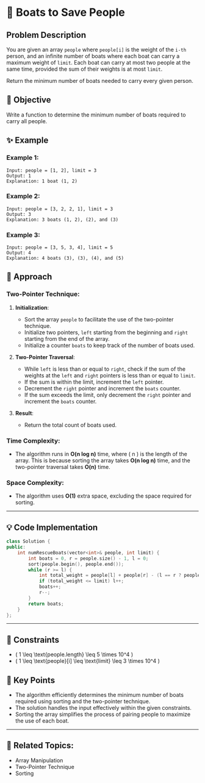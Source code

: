 # 🚤 **Boats to Save People**

## Problem Description

You are given an array `people` where `people[i]` is the weight of the `i-th` person, and an infinite number of boats where each boat can carry a maximum weight of `limit`. Each boat can carry at most two people at the same time, provided the sum of their weights is at most `limit`.

Return the minimum number of boats needed to carry every given person.

## 🎯 **Objective**

Write a function to determine the minimum number of boats required to carry all people.

## ✨ **Example**

### Example 1:
```plaintext
Input: people = [1, 2], limit = 3
Output: 1
Explanation: 1 boat (1, 2)
```

### Example 2:
```plaintext
Input: people = [3, 2, 2, 1], limit = 3
Output: 3
Explanation: 3 boats (1, 2), (2), and (3)
```

### Example 3:
```plaintext
Input: people = [3, 5, 3, 4], limit = 5
Output: 4
Explanation: 4 boats (3), (3), (4), and (5)
```

## 🚀 **Approach**

### **Two-Pointer Technique**:

1. **Initialization**:
   - Sort the array `people` to facilitate the use of the two-pointer technique.
   - Initialize two pointers, `left` starting from the beginning and `right` starting from the end of the array.
   - Initialize a counter `boats` to keep track of the number of boats used.

2. **Two-Pointer Traversal**:
   - While `left` is less than or equal to `right`, check if the sum of the weights at the `left` and `right` pointers is less than or equal to `limit`.
   - If the sum is within the limit, increment the `left` pointer.
   - Decrement the `right` pointer and increment the `boats` counter.
   - If the sum exceeds the limit, only decrement the `right` pointer and increment the `boats` counter.

3. **Result**:
   - Return the total count of boats used.

### **Time Complexity**:
- The algorithm runs in **O(n log n)** time, where \( n \) is the length of the array. This is because sorting the array takes **O(n log n)** time, and the two-pointer traversal takes **O(n)** time.

### **Space Complexity**:
- The algorithm uses **O(1)** extra space, excluding the space required for sorting.

---

## 💡 **Code Implementation**

```cpp
class Solution {
public:
    int numRescueBoats(vector<int>& people, int limit) {
        int boats = 0, r = people.size() - 1, l = 0;
        sort(people.begin(), people.end());
        while (r >= l) {
            int total_weight = people[l] + people[r] - (l == r ? people[l] : 0);
            if (total_weight <= limit) l++;
            boats++;
            r--;
        }
        return boats;
    }
};
```

---

## 🔧 **Constraints**

- \( 1 \leq \text{people.length} \leq 5 \times 10^4 \)
- \( 1 \leq \text{people}[i] \leq \text{limit} \leq 3 \times 10^4 \)

## 🌟 **Key Points**

- The algorithm efficiently determines the minimum number of boats required using sorting and the two-pointer technique.
- The solution handles the input effectively within the given constraints.
- Sorting the array simplifies the process of pairing people to maximize the use of each boat.

---

## 🔗 **Related Topics**:
- Array Manipulation
- Two-Pointer Technique
- Sorting